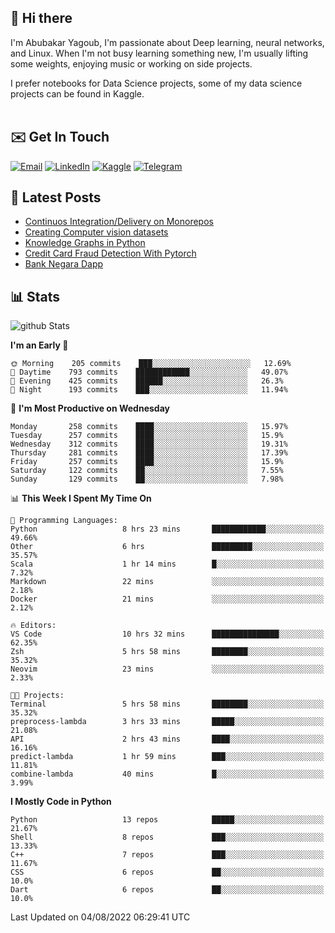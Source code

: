 ## 👋 Hi there

I'm Abubakar Yagoub, I'm passionate about Deep learning, neural networks, and
Linux. When I'm not busy learning something new, I'm usually lifting some
weights, enjoying music or working on side projects.

I prefer notebooks for Data Science projects, some of my data science projects
can be found in Kaggle. <br> <br>

## ✉️ Get In Touch

[![Email](https://img.shields.io/badge/Email-f1f1f1?style=for-the-badge&logo=gmail&logoColor=0f111a)](mailto:hi@blacksuan19.dev)
[![LinkedIn](https://img.shields.io/badge/LinkedIn-0077B5?style=for-the-badge&logo=linkedin&logoColor=white)](https://www.linkedin.com/in/blacksuan19/)
[![Kaggle](https://img.shields.io/badge/Kaggle-5acfff?style=for-the-badge&logo=kaggle&logoColor=white)](http://kaggle.com/abubakaryagob/)
[![Telegram](https://img.shields.io/badge/Telegram-2CA5E0?style=for-the-badge&logo=telegram&logoColor=white)](https://t.me/blacksuan19)

## 📩 Latest Posts

<!-- BLOG-POST-LIST:START -->
- [Continuos Integration/Delivery on Monorepos](http://blacksuan19.dev/blog/github-actions-monorepos/)
- [Creating Computer vision datasets](http://blacksuan19.dev/blog/creating-datasets/)
- [Knowledge Graphs in Python](http://blacksuan19.dev/projects/Knowledge_Graphs/)
- [Credit Card Fraud Detection With Pytorch](http://blacksuan19.dev/projects/credit-card-fraud-detection-with-pytorch/)
- [Bank Negara Dapp](http://blacksuan19.dev/projects/bank-negara/)
<!-- BLOG-POST-LIST:END -->

## 📊 Stats

![github Stats](https://github-readme-stats.vercel.app/api?username=blacksuan19&theme=github_dark&show_icons=true&count_private=true&custom_title=Github%20Stats&hide_border=true)

<!--START_SECTION:waka-->
**I'm an Early 🐤** 

```text
🌞 Morning    205 commits    ███░░░░░░░░░░░░░░░░░░░░░░   12.69% 
🌆 Daytime    793 commits    ████████████░░░░░░░░░░░░░   49.07% 
🌃 Evening    425 commits    ██████░░░░░░░░░░░░░░░░░░░   26.3% 
🌙 Night      193 commits    ███░░░░░░░░░░░░░░░░░░░░░░   11.94%

```
📅 **I'm Most Productive on Wednesday** 

```text
Monday       258 commits    ████░░░░░░░░░░░░░░░░░░░░░   15.97% 
Tuesday      257 commits    ████░░░░░░░░░░░░░░░░░░░░░   15.9% 
Wednesday    312 commits    ████░░░░░░░░░░░░░░░░░░░░░   19.31% 
Thursday     281 commits    ████░░░░░░░░░░░░░░░░░░░░░   17.39% 
Friday       257 commits    ████░░░░░░░░░░░░░░░░░░░░░   15.9% 
Saturday     122 commits    ██░░░░░░░░░░░░░░░░░░░░░░░   7.55% 
Sunday       129 commits    ██░░░░░░░░░░░░░░░░░░░░░░░   7.98%

```


📊 **This Week I Spent My Time On** 

```text
💬 Programming Languages: 
Python                   8 hrs 23 mins       ████████████░░░░░░░░░░░░░   49.66% 
Other                    6 hrs               █████████░░░░░░░░░░░░░░░░   35.57% 
Scala                    1 hr 14 mins        █░░░░░░░░░░░░░░░░░░░░░░░░   7.32% 
Markdown                 22 mins             ░░░░░░░░░░░░░░░░░░░░░░░░░   2.18% 
Docker                   21 mins             ░░░░░░░░░░░░░░░░░░░░░░░░░   2.12%

🔥 Editors: 
VS Code                  10 hrs 32 mins      ███████████████░░░░░░░░░░   62.35% 
Zsh                      5 hrs 58 mins       ████████░░░░░░░░░░░░░░░░░   35.32% 
Neovim                   23 mins             ░░░░░░░░░░░░░░░░░░░░░░░░░   2.33%

🐱‍💻 Projects: 
Terminal                 5 hrs 58 mins       ████████░░░░░░░░░░░░░░░░░   35.32% 
preprocess-lambda        3 hrs 33 mins       █████░░░░░░░░░░░░░░░░░░░░   21.08% 
API                      2 hrs 43 mins       ████░░░░░░░░░░░░░░░░░░░░░   16.16% 
predict-lambda           1 hr 59 mins        ███░░░░░░░░░░░░░░░░░░░░░░   11.81% 
combine-lambda           40 mins             █░░░░░░░░░░░░░░░░░░░░░░░░   3.99%

```

**I Mostly Code in Python** 

```text
Python                   13 repos            █████░░░░░░░░░░░░░░░░░░░░   21.67% 
Shell                    8 repos             ███░░░░░░░░░░░░░░░░░░░░░░   13.33% 
C++                      7 repos             ███░░░░░░░░░░░░░░░░░░░░░░   11.67% 
CSS                      6 repos             ██░░░░░░░░░░░░░░░░░░░░░░░   10.0% 
Dart                     6 repos             ██░░░░░░░░░░░░░░░░░░░░░░░   10.0%

```



 Last Updated on 04/08/2022 06:29:41 UTC
<!--END_SECTION:waka-->
